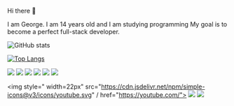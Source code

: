 Hi there 👋

I am George. I am 14 years old and I am studying programming My goal is to become a perfect full-stack developer.

![GitHub stats](https://github-readme-stats.vercel.app/api?username=giorgi200706&show_icons=true)

[![Top Langs](https://github-readme-stats.vercel.app/api/top-langs/?username=giorgi200706&layout=compact)](https://github.com/giorgi200706/github-readme-stats)

![](https://img.shields.io/badge/-C++-00599C?logo=c++&logoColor=fff)
![](https://img.shields.io/badge/-PYTHON-776AB?logo=python&logoColor=fff)
![](https://img.shields.io/badge/-FLASK-000000?logo=flask&logoColor=fff)
![](https://img.shields.io/badge/-HTML-e34f26?logo=html5&logoColor=fff)
![](https://img.shields.io/badge/-CSS-1572B6?logo=css&logoColor=fff)
![](https://img.shields.io/badge/-SASS-CC6699?logo=scss&logoColor=fff)

<img style=" width=22px" src="https://cdn.jsdelivr.net/npm/simple-icons@v3/icons/youtube.svg" / href="https://youtube.com/">
<img style=" width=22px" src="https://cdn.jsdelivr.net/npm/simple-icons@v3/icons/twitter.svg" href="https://twitter.com/"/>
<img style=" width=22px" src="https://cdn.jsdelivr.net/npm/simple-icons@v3/icons/linkedin.svg" href= "https://www.linkedin.com/in/"/>

